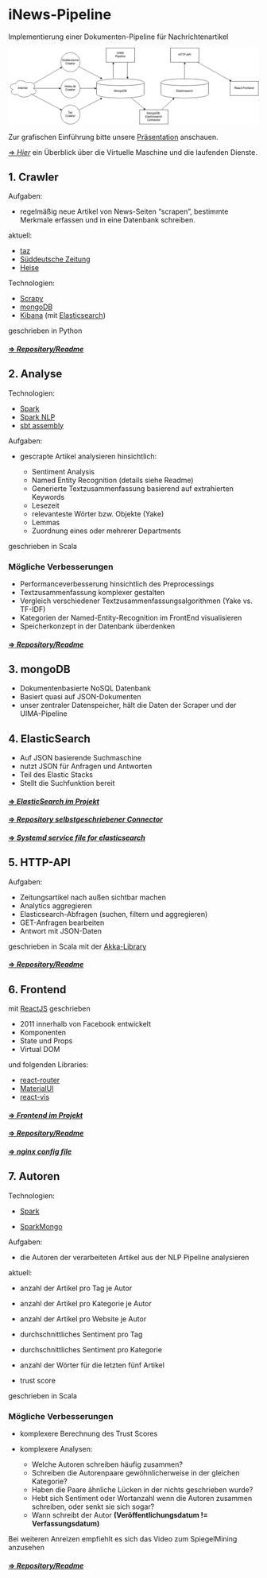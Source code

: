 # iNews-Pipeline

Implementierung einer Dokumenten-Pipeline für Nachrichtenartikel


![alt text](https://github.com/I-News-Pipeline-HTW-Berlin/wiki/blob/master/I%20News.png "Architecture iNews-Pipeline")


Zur grafischen Einführung bitte unsere [Präsentation](https://github.com/I-News-Pipeline-HTW-Berlin/wiki/blob/master/FinalePraesentation31_01_2020.pdf) anschauen.

[=> _Hier_](https://github.com/I-News-Pipeline-HTW-Berlin/wiki/wiki/Sonstiges) ein Überblick über die Virtuelle Maschine und die laufenden Dienste.


## 1. Crawler

Aufgaben: 
- regelmäßig neue Artikel von News-Seiten “scrapen”, bestimmte Merkmale erfassen und in eine Datenbank schreiben.

aktuell: 
- [taz](https://www.taz.de)
- [Süddeutsche Zeitung](https://www.sueddeutsche.de)
- [Heise](https://www.heise.de)

Technologien:
- [Scrapy](https://scrapy.org)
- [mongoDB](https://www.mongodb.com)
- [Kibana](https://www.elastic.co/kibana) (mit [Elasticsearch](https://www.elastic.co/de/elasticsearch))

geschrieben in Python

#### [=> _Repository/Readme_](https://github.com/I-News-Pipeline-HTW-Berlin/crawler)



## 2. Analyse

Technologien:
- [Spark](https://spark.apache.org)
- [Spark NLP](https://nlp.johnsnowlabs.com)
- [sbt assembly](https://github.com/sbt/sbt-assembly)

Aufgaben: 
- gescrapte Artikel analysieren hinsichtlich:

  - Sentiment Analysis
  - Named Entity Recognition (details siehe Readme)
  - Generierte Textzusammenfassung basierend auf extrahierten Keywords
  - Lesezeit 
  - relevanteste Wörter bzw. Objekte (Yake)
  - Lemmas
  - Zuordnung eines oder mehrerer Departments

geschrieben in Scala

### Mögliche Verbesserungen

- Performanceverbesserung hinsichtlich des Preprocessings
- Textzusammenfassung komplexer gestalten
- Vergleich verschiedener Textzusammenfassungsalgorithmen (Yake vs. TF-IDF)
- Kategorien der Named-Entity-Recognition im FrontEnd visualisieren
- Speicherkonzept in der Datenbank überdenken


#### [=> _Repository/Readme_](https://github.com/news-document-pipeline-htw-berlin/Analytics)



## 3. mongoDB

- Dokumentenbasierte NoSQL Datenbank
- Basiert quasi auf JSON-Dokumenten
- unser zentraler Datenspeicher, hält die Daten der Scraper und der UIMA-Pipeline


## 4. ElasticSearch

- Auf JSON basierende Suchmaschine
- nutzt JSON für Anfragen und Antworten
- Teil des Elastic Stacks
- Stellt die Suchfunktion bereit

#### [=> _ElasticSearch im Projekt_](https://github.com/I-News-Pipeline-HTW-Berlin/wiki/wiki/ElasticSearch-&-Kibana)

#### [=> _Repository selbstgeschriebener Connector_](https://github.com/I-News-Pipeline-HTW-Berlin/MongoDB-Elasticsearch-Connector)


#### [=> _Systemd service file for elasticsearch_](https://github.com/I-News-Pipeline-HTW-Berlin/miscellaneous/blob/master/elasticsearch.service)


## 5. HTTP-API

Aufgaben: 
- Zeitungsartikel nach außen sichtbar machen
- Analytics aggregieren
- Elasticsearch-Abfragen (suchen, filtern und aggregieren)
- GET-Anfragen bearbeiten
- Antwort mit JSON-Daten

geschrieben in Scala mit der [Akka-Library](https://akka.io/)

#### [=> _Repository/Readme_](https://github.com/I-News-Pipeline-HTW-Berlin/HTTP-API)


## 6. Frontend

mit [ReactJS](https://reactjs.org) geschrieben

- 2011 innerhalb von Facebook entwickelt
- Komponenten
- State und Props
- Virtual DOM

und folgenden Libraries:
- [react-router](https://github.com/ReactTraining/react-router)
- [MaterialUI](https://material-ui.com)
- [react-vis](https://uber.github.io/react-vis)

#### [=> _Frontend im Projekt_](https://github.com/I-News-Pipeline-HTW-Berlin/wiki/wiki/Frontend)

#### [=> _Repository/Readme_](https://github.com/I-News-Pipeline-HTW-Berlin/Frontend)

#### [=> _nginx config file_](https://github.com/I-News-Pipeline-HTW-Berlin/miscellaneous/blob/master/default.conf)

## 7. Autoren

Technologien:

- [Spark](https://spark.apache.org)

- [SparkMongo](https://docs.mongodb.com/spark-connector/master/scala-api)


Aufgaben: 

- die Autoren der verarbeiteten Artikel aus der NLP Pipeline analysieren



aktuell: 

- anzahl der Artikel pro Tag je Autor 

- anzahl der Artikel pro Kategorie je Autor

- anzahl der Artikel pro Website je Autor

- durchschnittliches Sentiment pro Tag

- durchschnittliches Sentiment pro Kategorie

- anzahl der Wörter für die letzten fünf Artikel

- trust score


geschrieben in Scala

### Mögliche Verbesserungen

- komplexere Berechnung des Trust Scores

- komplexere Analysen:
  - Welche Autoren schreiben häufig zusammen?
  - Schreiben die Autorenpaare gewöhnlicherweise in der gleichen Kategorie?
  - Haben die Paare ähnliche Lücken in der nichts geschrieben wurde? 
  - Hebt sich Sentiment oder Wortanzahl wenn die Autoren zusammen schreiben, oder senkt sie sich sogar?
  - Wann schreibt der Autor **(Veröffentlichungsdatum != Verfassungsdatum)**

Bei weiteren Anreizen empfiehlt es sich das Video zum SpiegelMining anzusehen


#### [=> _Repository/Readme_](https://github.com/news-document-pipeline-htw-berlin/Authors)




